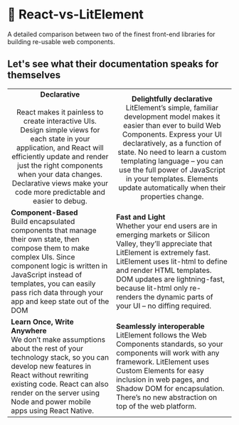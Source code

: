 <link href="style.css" rel="stylesheet"></link>

# :pencil: React-vs-LitElement
A detailed comparison between two of the finest front-end libraries for building re-usable web components.

## Let's see what their documentation speaks for themselves


<table border="0">
 <tr style="text-align: center">
   <td> 
     <b class="cell-header">Declarative</b> <br /><br />
        React makes it painless to create interactive UIs. Design simple views for each state in your application,         and React will efficiently update and render just the right components when your data changes.
        Declarative views make your code more predictable and easier to debug.
   </td>
   <td> 
     <b>Delightfully declarative</b> <br />
      LitElement’s simple, familiar development model makes it easier than ever to build Web Components.
Express your UI declaratively, as a function of state. No need to learn a custom templating language – you can use the full power of JavaScript in your templates. Elements update automatically when their properties change.
   </td>
 </tr>
 
 <tr>
   <td> 
     <b>Component-Based</b><br /> 
     Build encapsulated components that manage their own state, then compose them to make complex UIs.
     Since component logic is written in JavaScript instead of templates, you can easily pass rich data through        your app and keep state out of the DOM
  </td>
   <td> 
     <b>Fast and Light</b><br />
      Whether your end users are in emerging markets or Silicon Valley, they’ll appreciate that LitElement is extremely fast.
      LitElement uses lit-html to define and render HTML templates. DOM updates are lightning-fast, because lit-html only re-       renders the dynamic parts of your UI – no diffing required.
    </td>
 </tr>
 
 <tr>
   <td> 
     <b>Learn Once, Write Anywhere</b><br />
      We don’t make assumptions about the rest of your technology stack, so you can develop new features in React       without rewriting existing code.
      React can also render on the server using Node and power mobile apps using React Native.
    </td>
   <td> 
     <b>Seamlessly interoperable</b> <br />
     LitElement follows the Web Components standards, so your components will work with any framework.
     LitElement uses Custom Elements for easy inclusion in web pages, and Shadow DOM for encapsulation. There’s no new abstraction on top of the web platform.
  </td>
 </tr>
</table>
